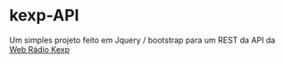 # kexp-API

Um simples projeto feito em Jquery / bootstrap para um REST da API da <a href = "www.kexp.org"> Web Rádio Kexp </a>
